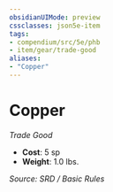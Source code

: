 ```yaml
---
obsidianUIMode: preview
cssclasses: json5e-item
tags:
- compendium/src/5e/phb
- item/gear/trade-good
aliases: 
- "Copper"
---
```

# Copper
*Trade Good*  

- **Cost**: 5 sp
- **Weight**: 1.0 lbs.

*Source: SRD / Basic Rules*